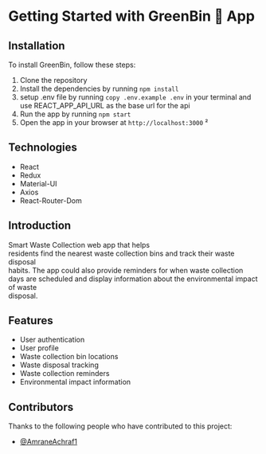 # Getting Started with GreenBin 🌱 App

## Installation
To install GreenBin, follow these steps:
1. Clone the repository
2. Install the dependencies by running `npm install`
3. setup .env file by running `copy .env.example .env` in your terminal and use REACT_APP_API_URL as the base url for the api
4. Run the app by running `npm start`
5. Open the app in your browser at `http://localhost:3000`
²
## Technologies
- React
- Redux
- Material-UI
- Axios
- React-Router-Dom

## Introduction
Smart	Waste	Collection	web app	that	helps	
residents	find	the	nearest	waste	collection	bins	and	track	their	waste	disposal	
habits.	The	app	could	also	provide	reminders	for	when	waste	collection	days	are	
scheduled	and	display	information	about	the	environmental	impact	of	waste	
disposal.

## Features
- User	authentication
- User	profile
- Waste	collection	bin	locations
- Waste	disposal	tracking
- Waste	collection	reminders
- Environmental	impact	information

## Contributors
Thanks to the following people who have contributed to this project:
- [@AmraneAchraf1](https://github.com/AmraneAchraf1)
